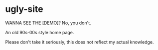 # ugly-site

WANNA SEE THE [[DEMO]](https://d-0-t.github.io/ugly-site/)? No, you don't.

An old 90s-00s style home page.

Please don't take it seriously, this does not reflect my actual knowledge.

